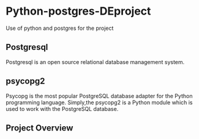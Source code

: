 # Python-postgres-DEproject
Use of python and postgres for the project 


## Postgresql 

Postgresql is an open source relational database management system. 


## psycopg2

Psycopg is the most popular PostgreSQL database adapter for the Python programming language. Simply,the psycopg2 is a Python module which is used to work with the PostgreSQL database.

## Project Overview


